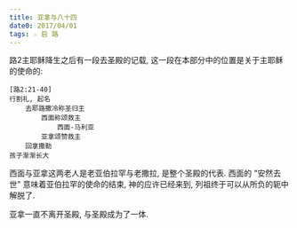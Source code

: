 ```yaml
---
title: 亚拿与八十四
date0: 2017/04/01
tags: ☆ 启 路
---
```


路2主耶稣降生之后有一段去圣殿的记载, 这一段在本部分中的位置是关于主耶稣的使命的:

    [路2:21-40]
    行割礼, 起名
        去耶路撒冷称圣归主
            西面称颂救主
                西面-马利亚
            亚拿颂赞救主
        回拿撒勒
    孩子渐渐长大

西面与亚拿这两老人是老亚伯拉罕与老撒拉, 是整个圣殿的代表. 西面的 "安然去世" 意味着亚伯拉罕的使命的结束, 神的应许已经来到, 列祖终于可以从所负的轭中解脱了.

亚拿一直不离开圣殿, 与圣殿成为了一体. 
